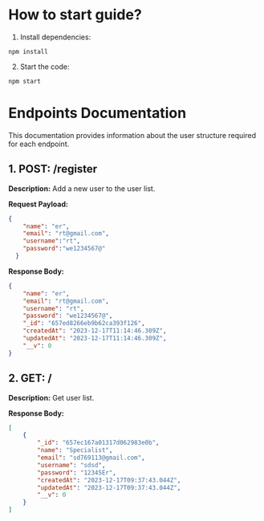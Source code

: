 # How to start guide?

1. Install dependencies:
```
npm install
```

2. Start the code:
```
npm start
```

# Endpoints Documentation

This documentation provides information about the user structure required for each endpoint.

## 1. POST: /register

**Description:**
Add a new user to the user list.

**Request Payload:**

```json
{
    "name": "er",
    "email": "rt@gmail.com",
    "username":"rt",
    "password":"we1234567@"
  }
```

**Response Body:**
```json
{
    "name": "er",
    "email": "rt@gmail.com",
    "username": "rt",
    "password": "we1234567@",
    "_id": "657ed8266eb9b62ca393f126",
    "createdAt": "2023-12-17T11:14:46.309Z",
    "updatedAt": "2023-12-17T11:14:46.309Z",
    "__v": 0
}

```


## 2. GET: /
**Description:**
Get user list.

**Response Body:**
```json
[
    {
        "_id": "657ec167a01317d062983e0b",
        "name": "Specialist",
        "email": "sd769113@gmail.com",
        "username": "sdsd",
        "password": "12345Er",
        "createdAt": "2023-12-17T09:37:43.044Z",
        "updatedAt": "2023-12-17T09:37:43.044Z",
        "__v": 0
    }
]
```

